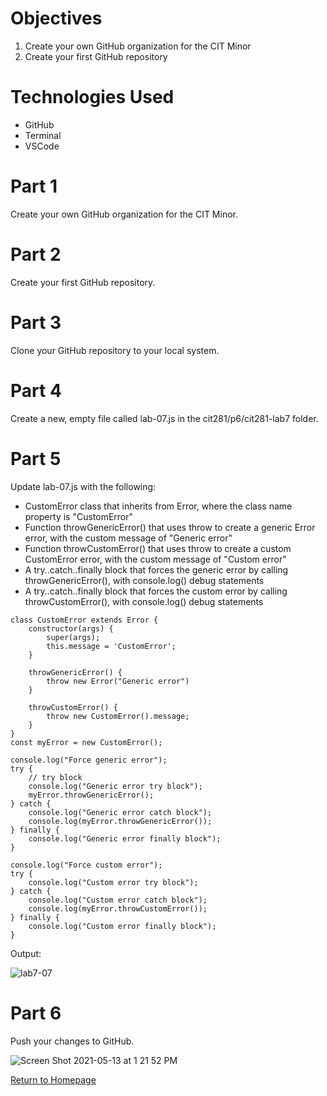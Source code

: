 # Objectives
1. Create your own GitHub organization for the CIT Minor
2. Create your first GitHub repository

# Technologies Used
- GitHub
- Terminal
- VSCode

# Part 1
Create your own GitHub organization for the CIT Minor. 

# Part 2
Create your first GitHub repository.

# Part 3
Clone your GitHub repository to your local system.

# Part 4
Create a new, empty file called lab-07.js in the cit281/p6/cit281-lab7 folder.

# Part 5
Update lab-07.js with the following:
- CustomError class that inherits from Error, where the class name property is "CustomError"
- Function throwGenericError() that uses throw to create a generic Error error, with the custom message of "Generic error"
- Function throwCustomError() that uses throw to create a custom CustomError error, with the custom message of "Custom error"
- A try..catch..finally block that forces the generic error by calling throwGenericError(), with console.log() debug statements
- A try..catch..finally block that forces the custom error by calling throwCustomError(), with console.log() debug statements

```
class CustomError extends Error {
    constructor(args) {
        super(args);
        this.message = 'CustomError';
    }

    throwGenericError() {
        throw new Error("Generic error")
    }

    throwCustomError() {
        throw new CustomError().message;
    }
}
const myError = new CustomError();

console.log("Force generic error");
try {
    // try block
    console.log("Generic error try block");
    myError.throwGenericError();
} catch {
    console.log("Generic error catch block");
    console.log(myError.throwGenericError());
} finally {
    console.log("Generic error finally block");
}

console.log("Force custom error");
try {
    console.log("Custom error try block");
} catch {
    console.log("Custom error catch block");
    console.log(myError.throwCustomError());
} finally {
    console.log("Custom error finally block");
}
```

Output:

![lab7-07](https://user-images.githubusercontent.com/83732149/120248360-b7ebd380-c22b-11eb-9830-524d0ad54880.png)

# Part 6
Push your changes to GitHub.

![Screen Shot 2021-05-13 at 1 21 52 PM](https://user-images.githubusercontent.com/83732149/120248579-a0f9b100-c22c-11eb-9300-544e28ee4038.png)

[Return to Homepage](https://pozawa1.github.io/)
